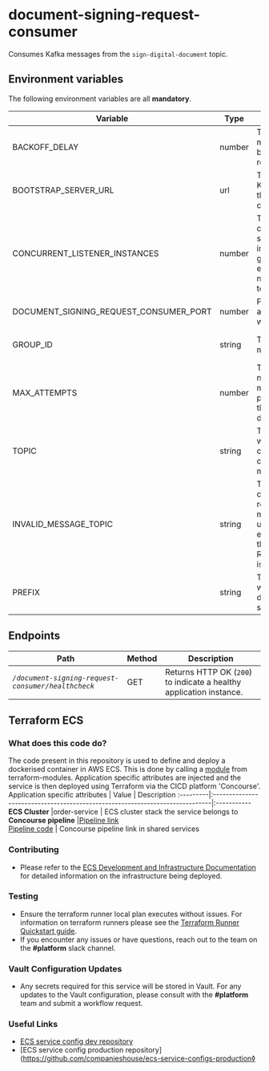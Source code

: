 # document-signing-request-consumer
Consumes Kafka messages from the `sign-digital-document` topic.

## Environment variables

The following environment variables are all **mandatory**.

| Variable                               | Type   | Description                                                                                                                  | Example                           | Location |
|----------------------------------------|--------|------------------------------------------------------------------------------------------------------------------------------|-----------------------------------|----------|
| BACKOFF_DELAY                          | number | The delay in milliseconds between message republish attempts.                                                                | 100                               | env var  |
| BOOTSTRAP_SERVER_URL                   | url    | The URLs of the Kafka brokers that the consumers will connect to.                                                            | kafka:9092                        | env var  |
| CONCURRENT_LISTENER_INSTANCES          | number | The number of consumers that should participate in the consumer group. Must be equal to the number of main topic partitions. | 1                                 | env var  |
| DOCUMENT_SIGNING_REQUEST_CONSUMER_PORT | number | Port this application runs on when deployed.                                                                                 | 18629                             | start.sh |
| GROUP_ID                               | string | The group ID of the main consume.                                                                                            | document-signing-request-consumer | env var  |
| MAX_ATTEMPTS                           | number | The maximum number of times messages will be processed before they are sent to the dead letter topic.                        | 4                                 | env var  |
| TOPIC                                  | string | The topic from which the main consumer will consume messages.                                                                | sign-digital-document             | env var  |
| INVALID_MESSAGE_TOPIC                  | string | The topic to which consumers will republish messages if any unchecked exception other than RetryableException is thrown.     | sign-digital-document-invalid     | env var  |
| PREFIX                                 | string | The location in which the signed document will be stored                                                                     | location/certified-document       | env var  |

## Endpoints

| Path                                               | Method | Description                                                         |
|----------------------------------------------------|--------|---------------------------------------------------------------------|
| *`/document-signing-request-consumer/healthcheck`* | GET    | Returns HTTP OK (`200`) to indicate a healthy application instance. |

## Terraform ECS
### What does this code do?
The code present in this repository is used to define and deploy a dockerised container in AWS ECS.
This is done by calling a [module](https://github.com/companieshouse/terraform-modules/tree/main/aws/ecs) from terraform-modules. Application specific attributes are injected and the service is then deployed using Terraform via the CICD platform 'Concourse'.
Application specific attributes | Value                                | Description
:---------|:-----------------------------------------------------------------------------|:-----------
**ECS Cluster**        |order-service                                      | ECS cluster stack the service belongs to
**Concourse pipeline**     |[Pipeline link](https://ci-platform.companieshouse.gov.uk/teams/team-development/pipelines/document-signing-request-consumer) <br> [Pipeline code](https://github.com/companieshouse/ci-pipelines/blob/master/pipelines/ssplatform/team-development/document-signing-request-consumer)                               | Concourse pipeline link in shared services
### Contributing
- Please refer to the [ECS Development and Infrastructure Documentation](https://companieshouse.atlassian.net/wiki/spaces/DEVOPS/pages/4390649858/Copy+of+ECS+Development+and+Infrastructure+Documentation+Updated) for detailed information on the infrastructure being deployed.
### Testing
- Ensure the terraform runner local plan executes without issues. For information on terraform runners please see the [Terraform Runner Quickstart guide](https://companieshouse.atlassian.net/wiki/spaces/DEVOPS/pages/1694236886/Terraform+Runner+Quickstart).
- If you encounter any issues or have questions, reach out to the team on the **#platform** slack channel.
### Vault Configuration Updates
- Any secrets required for this service will be stored in Vault. For any updates to the Vault configuration, please consult with the **#platform** team and submit a workflow request.
### Useful Links
- [ECS service config dev repository](https://github.com/companieshouse/ecs-service-configs-dev)
- [ECS service config production repository](https://github.com/companieshouse/ecs-service-configs-production◊
